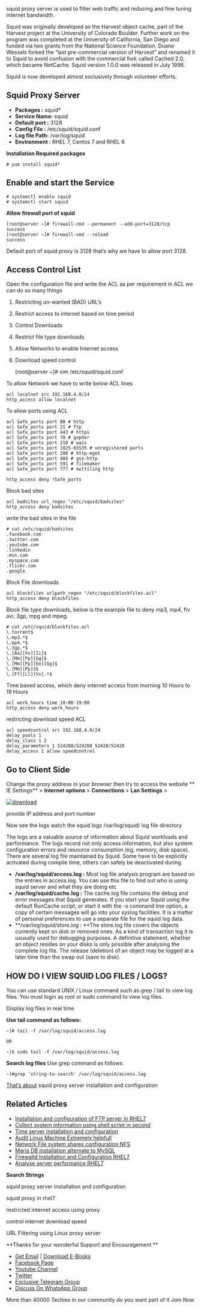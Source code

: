 squid proxy server is used to filter web traffic and reducing and fine tuning internet bandwidth.

Squid was originally developed as the Harvest object cache, part of the Harvest project at the University of Colorado Boulder. Further work on the program was completed at the University of California, San Diego and funded via two grants from the National Science Foundation. Duane Wessels forked the “last pre-commercial version of Harvest” and renamed it to Squid to avoid confusion with the commercial fork called Cached 2.0, which became NetCache. Squid version 1.0.0 was released in July 1996.

Squid is now developed almost exclusively through volunteer efforts.

Squid Proxy Server
------------------

* **Packages :** squid\*
* **Service Name:** squid
* **Default port :** 3128
* **Config File :** /etc/squid/squid.conf
* **Log file Path:** /var/log/squid
* **Environment :** RHEL 7, Centos 7 and RHEL 6

**Installation Required packages**

    # yum install squid*

Enable and start the Service
----------------------------

    # systemctl enable squid
    # systemctl start squid

**Allow firewall port of squid**

    [root@server ~]# firewall-cmd --permanent --add-port=3128/tcp
    success
    [root@server ~]# firewall-cmd --reload
    success

Default port of squid proxy is 3128 that’s why we have to allow port 3128.

Access Control List 
--------------------

Open the configuration file and write the ACL as per requirement in ACL we can do so many things

1. Restricting un-wanted (BAD) URL’s
2. Restrict access to internet based on time period
3. Control Downloads
4. Restrict file type downloads
5. Allow Networks to enable Internet access
6. Download speed control

    [root@server ~]# vim /etc/squid/squid.conf

To allow Network we have to write below ACL lines

    acl localnet src 192.168.4.0/24 
    http_access allow localnet

To allow ports using ACL

    acl Safe_ports port 80 # http
    acl Safe_ports port 21 # ftp
    acl Safe_ports port 443 # https
    acl Safe_ports port 70 # gopher
    acl Safe_ports port 210 # wais
    acl Safe_ports port 1025-65535 # unregistered ports
    acl Safe_ports port 280 # http-mgmt
    acl Safe_ports port 488 # gss-http
    acl Safe_ports port 591 # filemaker
    acl Safe_ports port 777 # multiling http

    http_access deny !Safe_ports

Block bad sites

    acl badsites url_regex "/etc/squid/badsites"
    http_access deny badsites

write the bad sites in the file

    # cat /etc/squid/badsites
    .facebook.com
    .twitter.com
    .youtube.com
    .linkedin
    .msn.com
    .myspace.com
    .flickr.com
    .google

Block File downloads

    acl blockfiles urlpath_regex "/etc/squid/blockfiles.acl"
    http_access deny blockfiles

Block file type downloads, below is the example file to deny mp3, mp4, flv avi, 3gp, mpg and mpeg.

    # cat /etc/squid/blockfiles.acl
    \.torrent$
    \.mp3.*$
    \.mp4.*$
    \.3gp.*$
    \.[Aa][Vv][Ii]$
    \.[Mm][Pp][Gg]$
    \.[Mm][Pp][Ee][Gg]$
    \.[Mm][Pp]3$
    \.[Ff][Ll][Vv].*$

Time based access, which deny internet access from morning 10 Hours to 19 Hours

    acl work_hours time 10:00-19:00 
    http_access deny work_hours

restricting download speed ACL

    acl speedcontrol src 192.168.4.0/24
    delay_pools 1
    delay_class 1 2
    delay_parameters 1 524288/524288 52428/52428
    delay_access 1 allow speedcontrol

Go to Client Side
-----------------

Change the proxy address in your browser then try to access the website
** IE Settings** \> **Internet options** \> **Connections** \> **Lan Settings** \>

[![download](http://arkit.co.in/wp-content/uploads/2016/04/download-300x277.png)](http://arkit.co.in/wp-content/uploads/2016/04/download.png)

provide IP address and port number

Now see the logs watch the squid logs
 /var/log/squid/ log file directory

The logs are a valuable source of information about Squid workloads and performance. The logs record not only access information, but also system configuration errors and resource consumption (eg, memory, disk space). There are several log file maintained by Squid. Some have to be explicitly activated during compile time, others can safely be deactivated during.

* **/var/log/squid/access.log :** Most log file analysis program are based on the entries in access.log. You can use this file to find out who is using squid server and what they are doing etc
* **/var/log/squid/cache.log :** The cache.log file contains the debug and error messages that Squid generates. If you start your Squid using the default RunCache script, or start it with the -s command line option, a copy of certain messages will go into your syslog facilities. It is a matter of personal preferences to use a separate file for the squid log data.
* **/var/log/squid/store.log : **The store.log file covers the objects currently kept on disk or removed ones. As a kind of transaction log it is ususally used for debugging purposes. A definitive statement, whether an object resides on your disks is only possible after analysing the complete log file. The release (deletion) of an object may be logged at a later time than the swap out (save to disk).

HOW DO I VIEW SQUID LOG FILES / LOGS?
-------------------------------------

You can use standard UNIX / Linux command such as grep / tail to view log files. You must login as root or sudo command to view log files.

Display log files in real time

**Use tail command as follows:**

    ~]# tail -f /var/log/squid/access.log

    OR

    ~]$ sudo tail -f /var/log/squid/access.log

**Search log files**
Use grep command as follows: 

    ~]#grep 'string-to-search' /var/log/squid/access.log

[That’s about](https://www.youtube.com/channel/UCTokWGbaUuvKl9a6NUgTrUg?sub_confirmation=1) squid proxy server installation and configuration

Related Articles
----------------

* [Installation and configuration of FTP server in RHEL7](https://arkit.co.in/installation-and-configuration-ftp/)
* [Collect system information using shell script in second](https://arkit.co.in/gather-contact-information-of-each-host-and-service-in-nagios/)
* [Time server installation and configuration](https://arkit.co.in/configure-ntp/)
* [Audit Linux Machine Extremely helpfull](https://arkit.co.in/generating-linux-audit-reports/)
* [Network File system shares configuration NFS](https://arkit.co.in/kerberized-nfs-server-linux/)
* [Maria DB installation alternate to MySQL](https://arkit.co.in/install-mariadb-10-2-rhel-7/)
* [Firewalld Installation and Configuration RHEL7](https://arkit.co.in/firewalld-installation-configuration-rhel-7/)
* [Analyse server performance RHEL7](https://arkit.co.in/linux-machine-performance-monitoring-vmstat/)

**Search Strings**

squid proxy server installation and configuration

squid proxy in rhel7

restricted internet access using proxy

control internet download speed

URL Filtering using Linux proxy server

**Thanks for your wonderful Support and Encouragement **

* [Get Email](https://feedburner.google.com/fb/a/mailverify?uri=arkit) | [Download E-Books](https://arkit-in.tradepub.com/)
* [Facebook Page](https://www.facebook.com/Linuxarkit)
* [Youtube Channel](https://www.youtube.com/Techarkit?sub_confirmation=1)
* [Twitter](https://twitter.com/aravikumar48)
* [Exclusive Telegram Group](https://t.me/Linuxarkit)
* [Discuss On WhatsApp Group](https://github.com/techarkit/TechArkit-YouTube/blob/master/whatsapp_group.md)

More than 40000 Techies in our community do you want part of it Join Now